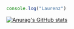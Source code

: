 ```javascript
console.log("Laurenz")
```

[![Anurag's GitHub stats](https://github-readme-stats.vercel.app/api?username=kasparlaurenz)](https://github.com/kasparlaurenz/github-readme-stats)
